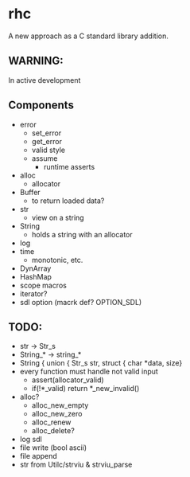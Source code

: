 # rhc
A new approach as a C standard library addition.


## WARNING:
In active development


## Components
- error
  - set_error
  - get_error
  - valid style
  - assume
      - runtime asserts
- alloc
  - allocator
- Buffer
  - to return loaded data?
- str
  - view on a string
- String
  - holds a string with an allocator
- log
- time
  - monotonic, etc.
- DynArray
- HashMap
- scope macros
- iterator?
- sdl option (macrk def? OPTION_SDL)


## TODO:
- str -> Str_s
- String_* -> string_*
- String { union { Str_s str, struct { char *data, size}
- every function must handle not valid input
  - assert(allocator_valid)
  - if(!*_valid) return *_new_invalid()
- alloc?
  - alloc_new_empty
  - alloc_new_zero
  - alloc_renew
  - alloc_delete?
- log sdl
- file write (bool ascii)
- file append
- str from Utilc/strviu & strviu_parse
